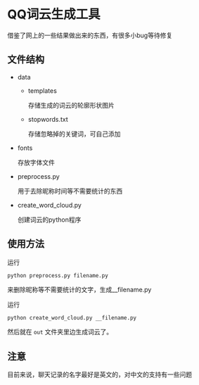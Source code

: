 # QQ词云生成工具
借鉴了网上的一些结果做出来的东西，有很多小bug等待修复
## 文件结构
* data
    * templates

        存储生成的词云的轮廓形状图片

    * stopwords.txt

        存储忽略掉的关键词，可自己添加
* fonts
    
     存放字体文件
* preprocess.py

    用于去除昵称时间等不需要统计的东西

* create_word_cloud.py
    
    创建词云的python程序

## 使用方法
运行
```python
python preprocess.py filename.py
```
来删除昵称等不需要统计的文字，生成__filename.py

运行
```
python create_word_cloud.py __filename.py
```
然后就在 `out` 文件夹里边生成词云了。
## 注意
目前来说，聊天记录的名字最好是英文的，对中文的支持有一些问题